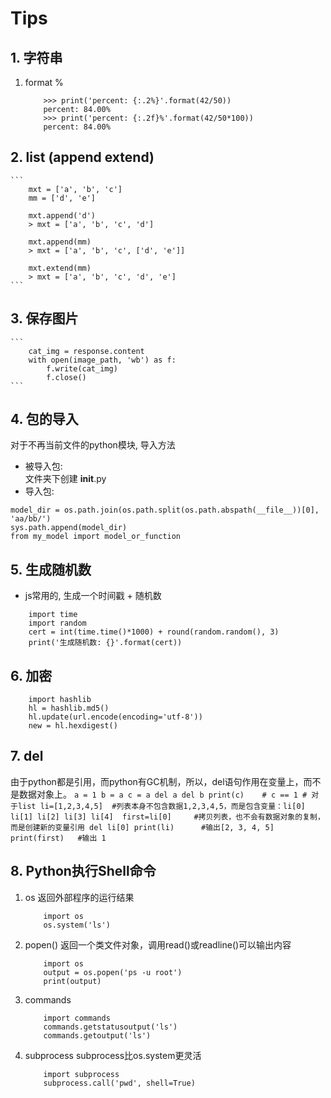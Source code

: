 # Tips

## 1. 字符串
1. format %
    ```
        >>> print('percent: {:.2%}'.format(42/50))
        percent: 84.00%
        >>> print('percent: {:.2f}%'.format(42/50*100))
        percent: 84.00%
    ```

## 2. list (append extend)
    ```
        mxt = ['a', 'b', 'c']
        mm = ['d', 'e']

        mxt.append('d')
        > mxt = ['a', 'b', 'c', 'd']

        mxt.append(mm)
        > mxt = ['a', 'b', 'c', ['d', 'e']]

        mxt.extend(mm)
        > mxt = ['a', 'b', 'c', 'd', 'e']
    ```

## 3. 保存图片
    ```
        cat_img = response.content
        with open(image_path, 'wb') as f:
            f.write(cat_img)
            f.close()
    ```

## 4. 包的导入
对于不再当前文件的python模块, 导入方法  

- 被导入包:  
文件夹下创建 __init__.py
- 导入包:
```
model_dir = os.path.join(os.path.split(os.path.abspath(__file__))[0], 'aa/bb/')
sys.path.append(model_dir)
from my_model import model_or_function 
```

## 5. 生成随机数
- js常用的, 生成一个时间戳 + 随机数
```
    import time
    import random
    cert = int(time.time()*1000) + round(random.random(), 3)
    print('生成随机数: {}'.format(cert))
```

## 6. 加密
```
    import hashlib
    hl = hashlib.md5()
    hl.update(url.encode(encoding='utf-8'))
    new = hl.hexdigest()
```

## 7. del
由于python都是引用，而python有GC机制，所以，del语句作用在变量上，而不是数据对象上。
    ```
        a = 1
        b = a
        c = a
        del a
        del b
        print(c)    # c == 1
        # 对于list
        li=[1,2,3,4,5]  #列表本身不包含数据1,2,3,4,5，而是包含变量：li[0] li[1] li[2] li[3] li[4] 
        first=li[0]     #拷贝列表，也不会有数据对象的复制，而是创建新的变量引用
        del li[0]
        print(li)      #输出[2, 3, 4, 5]
        print(first)   #输出 1
    ```

## 8. Python执行Shell命令

1. os
    返回外部程序的运行结果
    ```
        import os
        os.system('ls')
    ```
2. popen()
    返回一个类文件对象，调用read()或readline()可以输出内容
    ```
        import os
        output = os.popen('ps -u root')
        print(output)
    ```
3. commands
    ```
        import commands
        commands.getstatusoutput('ls')
        commands.getoutput('ls')
    ```

4. subprocess
    subprocess比os.system更灵活
    ```
        import subprocess
        subprocess.call('pwd', shell=True)
    ```

